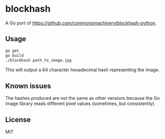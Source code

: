 # blockhash

A Go port of https://github.com/commonsmachinery/blockhash-python.

## Usage
```bash
go get
go build
./blockhash path_to_image.jpg
```
This will output a 64 character hexadecimal hash representing the image.


## Known issues
The hashes produced are not the same as other versions because the Go image library reads different pixel values (sometimes, but consistently).

## License
MIT
